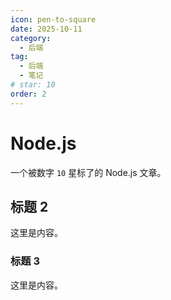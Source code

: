 ```yaml
---
icon: pen-to-square
date: 2025-10-11
category:
  - 后端
tag:
  - 后端
  - 笔记
# star: 10
order: 2
---
```


# Node.js

一个被数字 `10` 星标了的 Node.js 文章。

<!-- more -->

## 标题 2

这里是内容。

### 标题 3

这里是内容。
